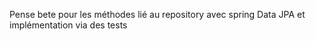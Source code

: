 Pense bete pour les méthodes lié au repository avec spring Data JPA et implémentation via des tests
